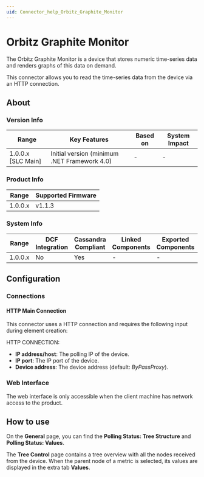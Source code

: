 ```yaml
---
uid: Connector_help_Orbitz_Graphite_Monitor
---
```


# Orbitz Graphite Monitor

The Orbitz Graphite Monitor is a device that stores numeric time-series data and renders graphs of this data on demand.

This connector allows you to read the time-series data from the device via an HTTP connection.

## About

### Version Info

| **Range**            | **Key Features**                             | **Based on** | **System Impact** |
|----------------------|----------------------------------------------|--------------|-------------------|
| 1.0.0.x \[SLC Main\] | Initial version (minimum .NET Framework 4.0) | \-           | \-                |

### Product Info

| Range     | Supported Firmware     |
|-----------|------------------------|
| 1.0.0.x   | v1.1.3                 |

### System Info

| Range     | DCF Integration     | Cassandra Compliant     | Linked Components     | Exported Components     |
|-----------|---------------------|-------------------------|-----------------------|-------------------------|
| 1.0.0.x   | No                  | Yes                     | \-                    | \-                      |

## Configuration

### Connections

#### HTTP Main Connection

This connector uses a HTTP connection and requires the following input during element creation:

HTTP CONNECTION:

- **IP address/host**: The polling IP of the device.
- **IP port**: The IP port of the device.
- **Device address**: The device address (default: *ByPassProxy*).

### Web Interface

The web interface is only accessible when the client machine has network access to the product.

## How to use

On the **General** page, you can find the **Polling Status: Tree Structure** and **Polling Status: Values**.

The **Tree Control** page contains a tree overview with all the nodes received from the device. When the parent node of a metric is selected, its values are displayed in the extra tab **Values**.
